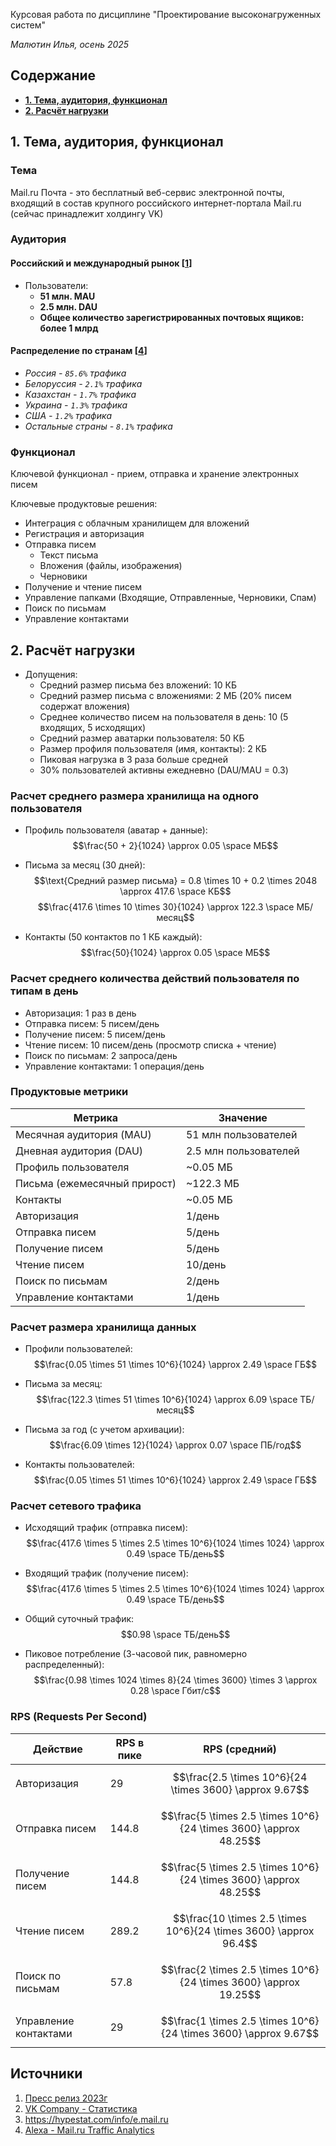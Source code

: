 Курсовая работа по дисциплине "Проектирование высоконагруженных систем"

*Малютин Илья, осень 2025*

## Содержание
* [**1. Тема, аудитория, функционал**](#1-тема-аудитория-функционал)
* [**2. Расчёт нагрузки**](#2-расчёт-нагрузки)

## 1. Тема, аудитория, функционал

### Тема

Mail.ru Почта - это бесплатный веб-сервис электронной почты, входящий в состав крупного российского интернет-портала Mail.ru (сейчас принадлежит холдингу VK)

### Аудитория

#### Российский и международный рынок [[1](https://vk.company/ru/press/releases/11388)]
* Пользователи:
  * **51 млн. MAU** 
  * **2.5 млн. DAU**
  * **Общее количество зарегистрированных почтовых ящиков: более 1 млрд**

#### Распределение по странам [[4](https://www.alexa.com/siteinfo/mail.ru)]
* *Россия - ```85.6%``` трафика*
* *Белоруссия - ```2.1%``` трафика*
* *Казахстан - ```1.7%``` трафика*
* *Украина - ```1.3%``` трафика*
* *США - ```1.2%``` трафика*
* *Остальные страны - ```8.1%``` трафика*

### Функционал

Ключевой функционал - прием, отправка и хранение электронных писем

Ключевые продуктовые решения:
* Интеграция с облачным хранилищем для вложений
* Регистрация и авторизация
* Отправка писем
  * Текст письма
  * Вложения (файлы, изображения)
  * Черновики
* Получение и чтение писем
* Управление папками (Входящие, Отправленные, Черновики, Спам)
* Поиск по письмам
* Управление контактами

## 2. Расчёт нагрузки

* Допущения:
  * Средний размер письма без вложений: 10 КБ
  * Средний размер письма с вложениями: 2 МБ (20% писем содержат вложения)
  * Среднее количество писем на пользователя в день: 10 (5 входящих, 5 исходящих)
  * Средний размер аватарки пользователя: 50 КБ
  * Размер профиля пользователя (имя, контакты): 2 КБ
  * Пиковая нагрузка в 3 раза больше средней
  * 30% пользователей активны ежедневно (DAU/MAU = 0.3)

### Расчет среднего размера хранилища на одного пользователя

* Профиль пользователя (аватар + данные):
$$\frac{50 + 2}{1024} \approx 0.05 \space МБ$$

* Письма за месяц (30 дней):
$$\text{Средний размер письма} = 0.8 \times 10 + 0.2 \times 2048 \approx 417.6 \space КБ$$
$$\frac{417.6 \times 10 \times 30}{1024} \approx 122.3 \space МБ/месяц$$

* Контакты (50 контактов по 1 КБ каждый):
$$\frac{50}{1024} \approx 0.05 \space МБ$$

### Расчет среднего количества действий пользователя по типам в день

* Авторизация: 1 раз в день
* Отправка писем: 5 писем/день
* Получение писем: 5 писем/день
* Чтение писем: 10 писем/день (просмотр списка + чтение)
* Поиск по письмам: 2 запроса/день
* Управление контактами: 1 операция/день

### Продуктовые метрики

| Метрика                                | Значение                  |
|----------------------------------------|---------------------------|
| Месячная аудитория (MAU)               | 51 млн пользователей     |
| Дневная аудитория (DAU)                | 2.5 млн пользователей      |
| Профиль пользователя                   | ~0.05 МБ                  |
| Письма (ежемесячный прирост)           | ~122.3 МБ                 |
| Контакты                               | ~0.05 МБ                  |
| Авторизация                            | 1/день                    |
| Отправка писем                         | 5/день                    |
| Получение писем                        | 5/день                    |
| Чтение писем                           | 10/день                   |
| Поиск по письмам                       | 2/день                    |
| Управление контактами                  | 1/день                    |

### Расчет размера хранилища данных

* Профили пользователей:
$$\frac{0.05 \times 51 \times 10^6}{1024} \approx 2.49 \space ГБ$$

* Письма за месяц:
$$\frac{122.3 \times 51 \times 10^6}{1024} \approx 6.09 \space ТБ/месяц$$

* Письма за год (с учетом архивации):
$$\frac{6.09 \times 12}{1024} \approx 0.07 \space ПБ/год$$

* Контакты пользователей:
$$\frac{0.05 \times 51 \times 10^6}{1024} \approx 2.49 \space ГБ$$

### Расчет сетевого трафика

* Исходящий трафик (отправка писем):
$$\frac{417.6 \times 5 \times 2.5 \times 10^6}{1024 \times 1024} \approx 0.49 \space ТБ/день$$

* Входящий трафик (получение писем):
$$\frac{417.6 \times 5 \times 2.5 \times 10^6}{1024 \times 1024} \approx 0.49 \space ТБ/день$$

* Общий суточный трафик:
$$0.98 \space ТБ/день$$

* Пиковое потребление (3-часовой пик, равномерно распределенный):
$$\frac{0.98 \times 1024 \times 8}{24 \times 3600} \times 3 \approx 0.28 \space Гбит/с$$

### RPS (Requests Per Second)

| Действие                               | RPS в пике                | RPS (средний)           |
|----------------------------------------|---------------------------|-------------------------|
| Авторизация                            | 29                       | $$\frac{2.5 \times 10^6}{24 \times 3600} \approx 9.67$$ |
| Отправка писем                         | 144.8                      | $$\frac{5 \times 2.5 \times 10^6}{24 \times 3600} \approx 48.25$$ |
| Получение писем                        | 144.8                      | $$\frac{5 \times 2.5 \times 10^6}{24 \times 3600} \approx 48.25$$ |
| Чтение писем                           | 289.2                      | $$\frac{10 \times 2.5 \times 10^6}{24 \times 3600} \approx 96.4$$ |
| Поиск по письмам                       | 57.8                       | $$\frac{2 \times 2.5 \times 10^6}{24 \times 3600} \approx 19.25$$ |
| Управление контактами                  | 29                       | $$\frac{1 \times 2.5 \times 10^6}{24 \times 3600} \approx 9.67$$ |

## Источники
1. [Пресс релиз 2023г]([[1](https://vk.company/ru/press/releases/11388)])
2. [VK Company - Статистика](https://vk.company/ru/company/statistics/)
3. https://hypestat.com/info/e.mail.ru
4. [Alexa - Mail.ru Traffic Analytics](https://www.alexa.com/siteinfo/mail.ru)